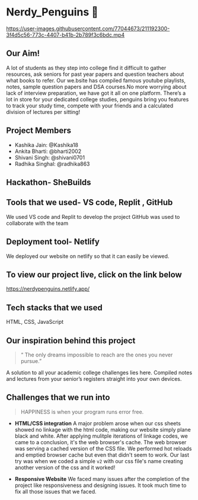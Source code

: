# Nerdy_Penguins :penguin:
https://user-images.githubusercontent.com/77044673/211192300-3f4d5c56-773c-4407-b41b-2b789f3c6bdc.mp4




## Our Aim!

A lot of students as they step into college find it difficult to gather resources, ask seniors for past year papers and question teachers about what books to refer. Our we.bsite has compiled famous youtube playlists, notes, sample question papers and DSA courses.No more worrying about lack of interview preparation, we have got it all on one platform. There’s a lot in store for your dedicated college studies, penguins bring you features to track your study time, compete with your friends and a calculated division of lectures per sitting!

## Project Members
- Kashika Jain:  @Kashika18 
- Ankita Bharti:  @bharti2002
- Shivani Singh:  @shivani0701
- Radhika Singhal:  @radhika863

## Hackathon- SheBuilds 

## Tools that we used- VS code, Replit , GitHub
We used VS code and Replit to develop the project
GitHub was used to collaborate with the team

## Deployment tool- Netlify
We deployed our website on netlify so that it can easily be viewed.

## To view our project live, click on the link below
https://nerdypenguins.netlify.app/

## Tech stacks that we used
HTML, CSS, JavaScript

## Our inspiration behind this project
> “ The only dreams impossible to reach are the ones you never pursue.” 


A solution to all your academic college challenges lies here. Compiled notes and lectures from your senior’s registers straight into your own devices. 

## Challenges that we run into
> HAPPINESS is when your program runs error free.

- **HTML/CSS integration**
A major problem arose when our css sheets showed no linkage with the html code, making our website simply plane black and white.
After applying mulitple iterations of linkage codes, we came to a conclusion, it's the web browser's cache. The web browser was serving a cached version of the CSS file. We performed hot reloads and emptied browser cache but even that didn't seem to work.
Our last try was when we coded a simple `v2` with our css file's name creating another version of the css and it worked!

- **Responsive Website**
We faced many issues after the completion of the project like responsiveness and designing issues. It took much time to fix all those issues that we faced.
